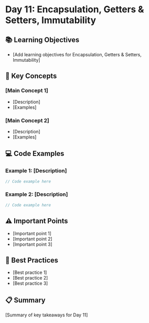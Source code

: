 # Day 11: Encapsulation, Getters & Setters, Immutability

## 📚 Learning Objectives
- [Add learning objectives for Encapsulation, Getters & Setters, Immutability]

## 🔧 Key Concepts

### [Main Concept 1]
- [Description]
- [Examples]

### [Main Concept 2]
- [Description]
- [Examples]

## 💻 Code Examples

### Example 1: [Description]
```java
// Code example here
```

### Example 2: [Description]
```java
// Code example here
```

## ⚠️ Important Points
- [Important point 1]
- [Important point 2]
- [Important point 3]

## 🎯 Best Practices
- [Best practice 1]
- [Best practice 2]
- [Best practice 3]

## 📋 Summary
[Summary of key takeaways for Day 11]
